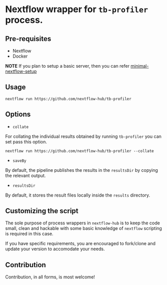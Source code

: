 # Nextflow wrapper for `tb-profiler` process.

## Pre-requisites

- Nextflow
- Docker 

**NOTE** If you plan to setup a basic server, then you can refer [minimal-nextflow-setup](https://github.com/nextflow-hub/minimal-nextflow-setup)

## Usage

```
nextflow run https://github.com/nextflow-hub/tb-profiler
```

## Options


- `collate`

For collating the individual results obtained by running `tb-profiler` you can set pass this option.

```
nextflow run https://github.com/nextflow-hub/tb-profiler --collate
```

- `saveBy`

By default, the pipeline publishes the results in the `resultsDir` by copying the relevant output.

- `resultsDir`

By default, it stores the result files locally inside the `results` directory.

## Customizing the script

The sole purpose of process wrappers in `nextflow-hub` is to keep the code small, clean and hackable with some  basic knowledge of `nextflow` scripting is required in this case.

If you have specific requirements, you are encouraged to fork/clone and update your version to accomodate your needs. 

## Contribution

Contribution, in all forms, is most welcome!
